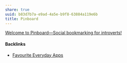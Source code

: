 ```yaml
---
share: true
uuid: b83d7b7a-e9ad-4a5e-b9f8-63884a119e6b
title: Pinboard
---
```

[Welcome to Pinboard—Social bookmarking for introverts!](https://pinboard.in/)

#### Backlinks

* [Favourite Everyday Apps](/444ff7c7-77b4-483c-b801-3955d2daeb0a)